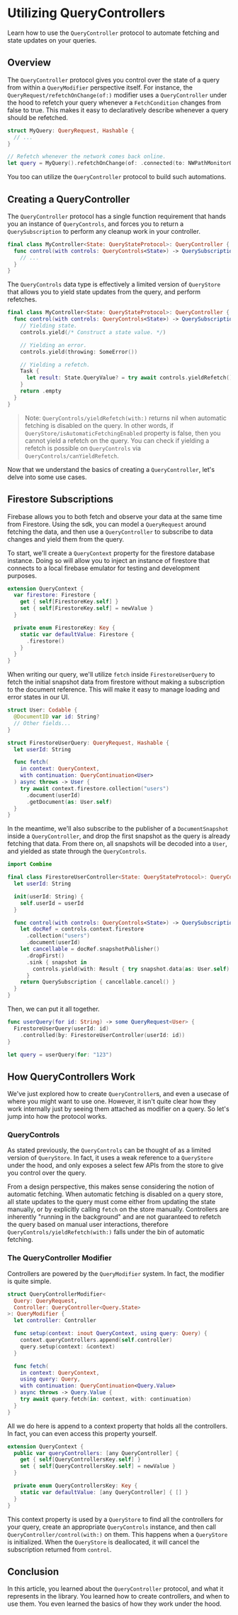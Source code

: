 # Utilizing QueryControllers

Learn how to use the ``QueryController`` protocol to automate fetching and state updates on your queries.

## Overview

The `QueryController` protocol gives you control over the state of a query from within a ``QueryModifier`` perspective itself. For instance, the ``QueryRequest/refetchOnChange(of:)`` modifier uses a `QueryController` under the hood to refetch your query whenever a `FetchCondition` changes from false to true. This makes it easy to declaratively describe whenever a query should be refetched.

```swift
struct MyQuery: QueryRequest, Hashable {
  // ...
}

// Refetch whenever the network comes back online.
let query = MyQuery().refetchOnChange(of: .connected(to: NWPathMonitorObserver.shared))
```

You too can utilize the `QueryController` protocol to build such automations.

## Creating a QueryController

The `QueryController` protocol has a single function requirement that hands you an instance of ``QueryControls``, and forces you to return a ``QuerySubscription`` to perform any cleanup work in your controller.

```swift
final class MyController<State: QueryStateProtocol>: QueryController {
  func control(with controls: QueryControls<State>) -> QuerySubscription {
    // ...
  }
}
```

The `QueryControls` data type is effectively a limited version of ``QueryStore`` that allows you to yield state updates from the query, and perform refetches.

```swift
final class MyController<State: QueryStateProtocol>: QueryController {
  func control(with controls: QueryControls<State>) -> QuerySubscription {
    // Yielding state.
    controls.yield(/* Construct a state value. */)

    // Yielding an error.
    controls.yield(throwing: SomeError())

    // Yielding a refetch.
    Task {
      let result: State.QueryValue? = try await controls.yieldRefetch()
    }
    return .empty
  }
}
```

> Note: ``QueryControls/yieldRefetch(with:)`` returns nil when automatic fetching is disabled on the query. In other words, if ``QueryStore/isAutomaticFetchingEnabled`` property is false, then you cannot yield a refetch on the query. You can check if yielding a refetch is possible on `QueryControls` via ``QueryControls/canYieldRefetch``.

Now that we understand the basics of creating a `QueryController`, let's delve into some use cases.

## Firestore Subscriptions

Firebase allows you to both fetch and observe your data at the same time from Firestore. Using the sdk, you can model a ``QueryRequest`` around fetching the data, and then use a `QueryController` to subscribe to data changes and yield them from the query.

To start, we'll create a ``QueryContext`` property for the firestore database instance. Doing so will allow you to inject an instance of firestore that connects to a local firebase emulator for testing and development purposes.

```swift
extension QueryContext {
  var firestore: Firestore {
    get { self[FirestoreKey.self] }
    set { self[FirestoreKey.self] = newValue }
  }

  private enum FirestoreKey: Key {
    static var defaultValue: Firestore {
      .firestore()
    }
  }
}
```

When writing our query, we'll utilize `fetch` inside `FirestoreUserQuery` to fetch the initial snapshot data from firestore without making a subscription to the document reference. This will make it easy to manage loading and error states in our UI.

```swift
struct User: Codable {
  @DocumentID var id: String?
  // Other fields...
}

struct FirestoreUserQuery: QueryRequest, Hashable {
  let userId: String

  func fetch(
    in context: QueryContext,
    with continuation: QueryContinuation<User>
  ) async throws -> User {
    try await context.firestore.collection("users")
      .document(userId)
      .getDocument(as: User.self)
  }
}
```

In the meantime, we'll also subscribe to the publisher of a `DocumentSnapshot` inside a `QueryController`, and drop the first snapshot as the query is already fetching that data. From there on, all snapshots will be decoded into a `User`, and yielded as state through the `QueryControls`.

```swift
import Combine

final class FirestoreUserController<State: QueryStateProtocol>: QueryController {
  let userId: String

  init(userId: String) {
    self.userId = userId
  }

  func control(with controls: QueryControls<State>) -> QuerySubscription {
    let docRef = controls.context.firestore
      .collection("users")
      .document(userId)
    let cancellable = docRef.snapshotPublisher()
      .dropFirst()
      .sink { snapshot in
        controls.yield(with: Result { try snapshot.data(as: User.self) })
      }
    return QuerySubscription { cancellable.cancel() }
  }
}
```

Then, we can put it all together.

```swift
func userQuery(for id: String) -> some QueryRequest<User> {
  FirestoreUserQuery(userId: id)
    .controlled(by: FirestoreUserController(userId: id))
}

let query = userQuery(for: "123")
```

## How QueryControllers Work

We've just explored how to create `QueryController`s, and even a usecase of where you might want to use one. However, it isn't quite clear how they work internally just by seeing them attached as modifier on a query. So let's jump into how the protocol works.

### QueryControls

As stated previously, the `QueryControls` can be thought of as a limited version of `QueryStore`. In fact, it uses a weak reference to a `QueryStore` under the hood, and only exposes a select few APIs from the store to give you control over the query.

From a design perspective, this makes sense considering the notion of automatic fetching. When automatic fetching is disabled on a query store, all state updates to the query must come either from updating the state manually, or by explicitly calling `fetch` on the store manually. Controllers are inherently "running in the background" and are not guaranteed to refetch the query based on manual user interactions, therefore ``QueryControls/yieldRefetch(with:)`` falls under the bin of automatic fetching.

### The QueryController Modifier

Controllers are powered by the ``QueryModifier`` system. In fact, the modifier is quite simple.

```swift
struct QueryControllerModifier<
  Query: QueryRequest,
  Controller: QueryController<Query.State>
>: QueryModifier {
  let controller: Controller

  func setup(context: inout QueryContext, using query: Query) {
    context.queryControllers.append(self.controller)
    query.setup(context: &context)
  }

  func fetch(
    in context: QueryContext,
    using query: Query,
    with continuation: QueryContinuation<Query.Value>
  ) async throws -> Query.Value {
    try await query.fetch(in: context, with: continuation)
  }
}
```

All we do here is append to a context property that holds all the controllers. In fact, you can even access this property yourself.

```swift
extension QueryContext {
  public var queryControllers: [any QueryController] {
    get { self[QueryControllersKey.self] }
    set { self[QueryControllersKey.self] = newValue }
  }

  private enum QueryControllersKey: Key {
    static var defaultValue: [any QueryController] { [] }
  }
}
```

This context property is used by a `QueryStore` to find all the controllers for your query, create an appropriate `QueryControls` instance, and then call ``QueryController/control(with:)`` on them. This happens when a `QueryStore` is initialized. When the `QueryStore` is deallocated, it will cancel the subscription returned from `control`.

## Conclusion

In this article, you learned about the `QueryController` protocol, and what it represents in the library. You learned how to create controllers, and when to use them. You even learned the basics of how they work under the hood.
